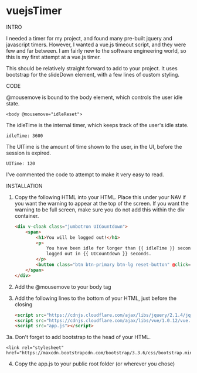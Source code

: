 # vuejsTimer


INTRO

I needed a timer for my project, and found many pre-built jquery and javascript timers. However, I wanted a
vue.js timeout script, and they were few and far between. I am fairly new to the software engineering world,
so this is my first attempt at a vue.js timer.

This should be relatively straight forward to add to your project. It uses bootstrap for the slideDown
element, with a few lines of custom styling.



CODE

@mousemove is bound to the body element, which controls the user idle state.

    <body @mousemove="idleReset">

The idleTime is the internal timer, which keeps track of the user's idle state.

    idleTime: 3600

The UITime is the amount of time shown to the user, in the UI, before the session is expired.

    UITime: 120

I've commented the code to attempt to make it very easy to read.




INSTALLATION

1. Copy the following HTML into your HTML. Place this under your NAV if you want the warning to
appear at the top of the screen. If you want the warning to be full screen, make sure you
do not add this within the div container.

    ```html
    <div v-cloak class="jumbotron UICountdown">
        <span>
            <h1>You will be logged out!</h1>
            <p>
                You have been idle for longer than {{ idleTime }} seconds. You will be
                logged out in {{ UICountdown }} seconds.
            </p>
            <button class="btn btn-primary btn-lg reset-button" @click="UIReset">Stay logged in</button>
        </span>
    </div>
    ```

2. Add the @mousemove to your body tag

    <body @mousemove="idleReset">


3. Add the following lines to the bottom of your HTML, just before the closing </body>

    ```html
    <script src="https://cdnjs.cloudflare.com/ajax/libs/jquery/2.1.4/jquery.js"></script>
    <script src="https://cdnjs.cloudflare.com/ajax/libs/vue/1.0.12/vue.js"></script>
    <script src="app.js"></script>
    ```

3a. Don't forget to add bootstrap to the head of your HTML.

    <link rel="stylesheet" href="https://maxcdn.bootstrapcdn.com/bootstrap/3.3.6/css/bootstrap.min.css">

4. Copy the app.js to your public root folder (or wherever you chose)

